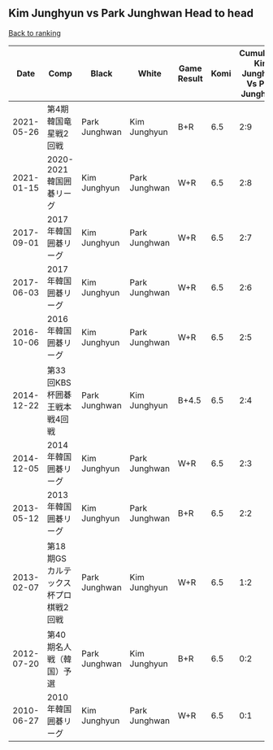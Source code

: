 ## Kim Junghyun vs Park Junghwan Head to head

[Back to ranking](../../index.md)




| **Date** | **Comp** | **Black** | **White** | **Game Result** | **Komi** | **Cumulative Kim Junghyun Vs Park Junghwan** | **Kim Junghyun Streak** | **Park Junghwan Streak** | 
| --- | --- | --- | --- | --- | --- | --- | --- | --- |
| 2021-05-26 | 第4期韓国竜星戦2回戦 | Park Junghwan | Kim Junghyun | B+R | 6.5 | 2:9 | 0 | 7 | 
| 2021-01-15 | 2020-2021韓国囲碁リーグ | Kim Junghyun | Park Junghwan | W+R | 6.5 | 2:8 | 0 | 6 | 
| 2017-09-01 | 2017年韓国囲碁リーグ | Kim Junghyun | Park Junghwan | W+R | 6.5 | 2:7 | 0 | 5 | 
| 2017-06-03 | 2017年韓国囲碁リーグ | Kim Junghyun | Park Junghwan | W+R | 6.5 | 2:6 | 0 | 4 | 
| 2016-10-06 | 2016年韓国囲碁リーグ | Kim Junghyun | Park Junghwan | W+R | 6.5 | 2:5 | 0 | 3 | 
| 2014-12-22 | 第33回KBS杯囲碁王戦本戦4回戦 | Park Junghwan | Kim Junghyun | B+4.5 | 6.5 | 2:4 | 0 | 2 | 
| 2014-12-05 | 2014年韓国囲碁リーグ | Kim Junghyun | Park Junghwan | W+R | 6.5 | 2:3 | 0 | 1 | 
| 2013-05-12 | 2013年韓国囲碁リーグ | Kim Junghyun | Park Junghwan | B+R | 6.5 | 2:2 | 2 | 0 | 
| 2013-02-07 | 第18期GSカルテックス杯プロ棋戦2回戦 | Park Junghwan | Kim Junghyun | W+R | 6.5 | 1:2 | 1 | 0 | 
| 2012-07-20 | 第40期名人戦（韓国）予選 | Park Junghwan | Kim Junghyun | B+R | 6.5 | 0:2 | 0 | 2 | 
| 2010-06-27 | 2010年韓国囲碁リーグ | Kim Junghyun | Park Junghwan | W+R | 6.5 | 0:1 | 0 | 1 |




